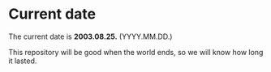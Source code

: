 # Current date

The current date is **2003.08.25.** (YYYY.MM.DD.)

This repository will be good when the world ends, so we will know how long it lasted.